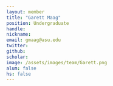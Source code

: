 ```yaml
---
layout: member
title: "Garett Maag"
position: Undergraduate
handle: 
nickname: 
email: gmaag@asu.edu 
twitter: 
github: 
scholar: 
image: /assets/images/team/Garett.png
alum: false
hs: false
---
```

